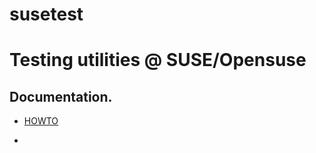 susetest
========

# Testing utilities @ SUSE/Opensuse

##  Documentation.

* [HOWTO](doc/HOWTO.doc)

*  
